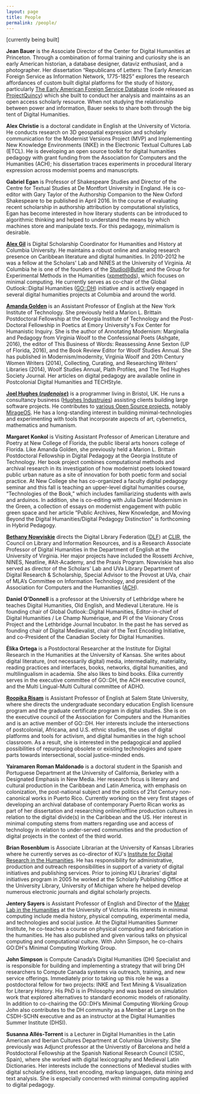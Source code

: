 ```yaml
---
layout: page
title: People
permalink: /people/
---
```


[currently being built]

**Jean Bauer** is the Associate Director of the Center for Digital Humanities at Princeton.  Through a combination of formal training and curiosity she is an early American historian, a database designer, dataviz enthusiast, and a photographer. Her dissertation “Republicans of Letters: The Early American Foreign Service as Information Network, 1775-1825” explores the research affordances of custom built digital platforms for the study of history, particularly [The Early American Foreign Service Database](www.eafsd.org) (code released as [ProjectQuincy](projectquincy.org)) which she built to conduct her analysis and maintains as an open access scholarly resource.  When not studying the relationship between power and information, Bauer seeks to share both through the big tent of Digital Humanities.

**Alex Christie** is a doctoral candidate in English at the University of Victoria. He conducts research on 3D geospatial expression and scholarly communication for the Modernist Versions Project (MVP) and Implementing New Knowledge Environments (INKE) in the Electronic Textual Cultures Lab (ETCL). He is developing an open source toolkit for digital humanities pedagogy with grant funding from the Association for Computers and the Humanities (ACH); his dissertation traces experiments in procedural literary expression across modernist poems and manuscripts.

**Gabriel Egan** is Professor of Shakespeare Studies and Director of the Centre for Textual Studies at De Montfort University in England. He is co-editor with Gary Taylor of the Authorship Companion to the New Oxford Shakespeare to be published in April 2016. In the course of evaluating recent scholarship in authorship attribution by computational stylistics, Egan has become interested in how literary students can be introduced to algorithmic thinking and helped to understand the means by which machines store and manipulate texts. For this pedagogy, minimalism is desirable.

**[Alex Gil](http://www.elotroalex.com)** is Digital Scholarship Coordinator for Humanities and History at Columbia University. He maintains a robust online and analog research presence on Caribbean literature and digital humanities. In 2010-2012 he was a fellow at the Scholars' Lab and NINES at the University of Virginia. At Columbia he is one of the founders of the [Studio@Butler](https://studio.cul.columbia.edu/) and the Group for Experimental Methods in the Humanities ([xpmethods](http://xpmethod.plaintext.in/)), which focuses on minimal computing. He currently serves as co-chair of the Global Outlook::Digital Humanities ([GO::DH](http://www.globaloutlookdh.org/)) initiative and is actively engaged in several digital humanities projects at Columbia and around the world.

**[Amanda Golden](www.agoldenphd.com)** is an Assistant Professor of English at the New York Institute of Technology. She previously held a Marion L. Brittain Postdoctoral Fellowship at the Georgia Institute of Technology and the Post-Doctoral Fellowship in Poetics at Emory University's Fox Center for Humanistic Inquiry. She is the author of Annotating Modernism: Marginalia and Pedagogy from Virginia Woolf to the Confessional Poets (Ashgate, 2016), the editor of This Business of Words: Reassessing Anne Sexton (UP of Florida, 2016), and the Book Review Editor for Woolf Studies Annual. She has published in Modernism/modernity, Virginia Woolf and 20th Century Women Writers (2014), Collecting, Curating, and Researching Writers’ Libraries (2014), Woolf Studies Annual, Plath Profiles, and The Ted Hughes Society Journal. Her articles on digital pedagogy are available online in Postcolonial Digital Humanities and TECHStyle.

**[Joel Hughes (_rudenoise_)](http://rudenoise.uk)** is a programmer living in Bristol, UK. He runs a consultancy business ([Hughes Industruies](http://www.hughesindustries.uk)) assisting clients building large software projects. He contributes to [various Open Source projects](https://github.com/rudenoise), notably [MirageOS](https://mirage.io/). He has a long-standing interest in building minimal-technologies and experimenting with tools that incorporate aspects of art, cybernetics, mathematics and humanism.

**Margaret Konkol** is Visiting Assistant Professor of American Literature and Poetry at New College of Florida, the public liberal arts honors college of Florida. Like Amanda Golden, she previously held a Marion L. Brittain Postdoctoral Fellowship in Digital Pedagogy at the Georgia Institute of Technology. Her book project combines computational methods and archival research in its investigation of how modernist poets looked toward public urban nature as a site of innovation for both poetic form and social practice. At New College she has co-organized a faculty digital pedagogy seminar and this fall is teaching an upper-level digital humanities course, “Technologies of the Book,” which includes familiarizing students with awls and arduinos. In addition, she is co-editing with Julia Daniel Modernism in the Green, a collection of essays on modernist engagement with public green space and her article “Public Archives, New Knowledge, and Moving Beyond the Digital Humanities/Digital Pedagogy Distinction" is forthcoming in Hybrid Pedagogy. 

**[Bethany Nowviskie](http://nowviskie.org/)** directs the Digital Library Federation ([DLF](http://www.diglib.org/)) at [CLIR](http://www.clir.org/), the Council on Library and Information Resources, and is a Research Associate Professor of Digital Humanities in the Department of English at the University of Virginia. Her major projects have included the Rossetti Archive, NINES, Neatline, #Alt-Academy, and the Praxis Program. Nowviskie has also served as director of the Scholars’ Lab and UVa Library Department of Digital Research & Scholarship, Special Advisor to the Provost at UVa, chair of MLA’s Committee on Information Technology, and president of the Association for Computers and the Humanities ([ACH](http://ach.org/)). 

**Daniel O'Donnell** is a professor at the University of Lethbridge where he teaches Digital Humanities, Old English, and Medieval Literature. He is founding chair of Global Outlook::Digital Humanities, Editor-in-chief of Digital Humanities / Le Champ Numérique, and PI of the Visionary Cross Project and the Lethbridge Journal Incubator. In the past he has served as founding chair of Digital Medievalist, chair of the Text Encoding Initiative, and co-President of the Canadian Society for Digital Humanities.

**Élika Ortega** is a Postdoctoral Researcher at the Institute for Digital Research in the Humanities at the University of Kansas. She writes about digital literature, (not necessarily digital) media, intermediality, materiality, reading practices and interfaces, books, networks, digital humanities, and multilingualism in academia. She also likes to bind books. Élika currently serves in the executive committee of GO::DH, the ACH executive council, and the Multi Lingual-Multi Cultural committee of ADHO. 


**[Roopika Risam](http://roopikarisam.com/)** is Assistant Professor of English at Salem State University, where she directs the undergraduate secondary education English licensure program and the graduate certificate program in digital studies. She is on the executive council of the Association for Computers and the Humanities and is an active member of GO::DH. Her interests include the intersections of postcolonial, Africana, and U.S. ethnic studies, the uses of digital platforms and tools for activism, and digital humanities in the high school classroom. As a result, she is interested in the pedagogical and applied possibilities of repurposing obsolete or existing technologies and spare parts towards intersectional, social justice-minded ends.

**Yairamaren Roman Maldonado** is a doctoral student in the Spanish and Portuguese Department at the University of California, Berkeley with a Designated Emphasis in New Media. Her research focus is literary and cultural production in the Caribbean and Latin America, with emphasis on colonization, the post-national subject and the politics of 21st Century non-canonical works in Puerto Rico. Currently working on the very first stages of developing an archival database of contemporary Puerto Rican works as part of her dissertation and researching online/offline production cultures in relation to the digital divide(s) in the Caribbean and the US. Her interest in minimal computing stems from matters regarding use and access of technology in relation to under-served communities and the production of digital projects in the context of the third world.

**Brian Rosenblum** is Associate Librarian at the University of Kansas Libraries where he currently serves as co-director of KU's [Institute for Digital Research in the Humanities](http://idrh.ku.edu). He has responsibility for administrative, production and outreach responsibilities in support of a variety of digital initiatives and publishing services. Prior to joining KU Libraries’ digital initiatives program in 2005 he worked at the Scholarly Publishing Office at the University Library, University of Michigan where he helped develop numerous electronic journals and digital scholarly projects.

**Jentery Sayers** is Assistant Professor of English and Director of the [Maker Lab in the Humanities](http://maker.uvic.ca/) at the University of Victoria. His interests in minimal computing include media history, physical computing, experimental media, and technologies and social justice. At the Digital Humanities Summer Institute, he co-teaches a course on physical computing and fabrication in the humanities. He has also published and given various talks on physical computing and computational culture. With John Simpson, he co-chairs GO:DH's Minimal Computing Working Group. 

**John Simpson** is Compute Canada’s Digital Humanities (DH) Specialist and is responsible for building and implementing a strategy that will bring DH researchers to Compute Canada systems via outreach, training, and new service offerings. Immediately prior to taking up this role he was a postdoctoral fellow for two projects: INKE and Text Mining & Visualization for Literary History. His PhD is in Philosophy and was based on simulation work that explored alternatives to standard economic models of rationality. In addition to co-chairing the GO::DH’s Minimal Computing Working Group John also contributes to the DH community as a Member at Large on the CSDH-SCHN executive and as an instructor at the Digital Humanities Summer Institute (DHSI).

**Susanna Allés-Torrent** is a Lecturer in Digital Humanities in the Latin American and Iberian Cultures Department at Columbia University. She previously was Adjunct professor at the Universtiy of Barcelona and held a Postdoctoral Fellowship at the Spanish National Research Council (CSIC, Spain), where she worked with digital lexicography and Medieval Latin Dictionaries. Her interests include the connections of Medieval studies with digital scholarly editions, text encoding, markup languages, data mining and text analysis. She is especially concerned with minimal computing applied to digital pedagogy.
